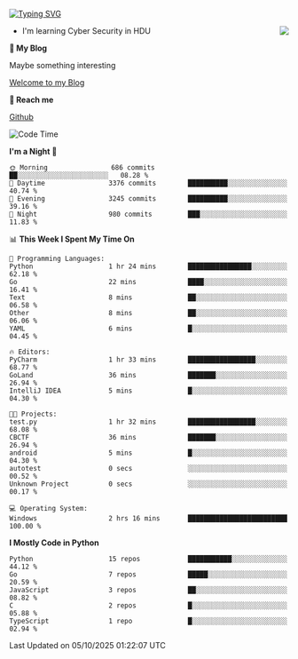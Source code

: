 [![Typing SVG](https://readme-typing-svg.herokuapp.com?font=Fira+Code&pause=1000&random=false&width=450&height=60&lines=Hello+%F0%9F%91%8B%F0%9F%8F%BB;I'm+JBNRZ)](https://git.io/typing-svg)

<a href="#">
  <img align="right" src="https://github-readme-stats.vercel.app/api?username=JBNRZ&show_icons=true&bg_color=15,f2f7fd,E0EAFC" />
</a>

- I'm learning Cyber Security in HDU

 **🌱 My Blog**

Maybe something interesting

[Welcome to my Blog](https://jbnrz.com.cn/)

 **💬 Reach me** 

[Github](https://github.com/JBNRZ)


<!--START_SECTION:waka-->
![Code Time](http://img.shields.io/badge/Code%20Time-1%2C403%20hrs%2049%20mins-blue)

**I'm a Night 🦉** 

```text
🌞 Morning                686 commits         ██░░░░░░░░░░░░░░░░░░░░░░░   08.28 % 
🌆 Daytime                3376 commits        ██████████░░░░░░░░░░░░░░░   40.74 % 
🌃 Evening                3245 commits        ██████████░░░░░░░░░░░░░░░   39.16 % 
🌙 Night                  980 commits         ███░░░░░░░░░░░░░░░░░░░░░░   11.83 % 
```


📊 **This Week I Spent My Time On** 

```text
💬 Programming Languages: 
Python                   1 hr 24 mins        ████████████████░░░░░░░░░   62.18 % 
Go                       22 mins             ████░░░░░░░░░░░░░░░░░░░░░   16.41 % 
Text                     8 mins              ██░░░░░░░░░░░░░░░░░░░░░░░   06.58 % 
Other                    8 mins              ██░░░░░░░░░░░░░░░░░░░░░░░   06.06 % 
YAML                     6 mins              █░░░░░░░░░░░░░░░░░░░░░░░░   04.45 % 

🔥 Editors: 
PyCharm                  1 hr 33 mins        █████████████████░░░░░░░░   68.77 % 
GoLand                   36 mins             ███████░░░░░░░░░░░░░░░░░░   26.94 % 
IntelliJ IDEA            5 mins              █░░░░░░░░░░░░░░░░░░░░░░░░   04.30 % 

🐱‍💻 Projects: 
test.py                  1 hr 32 mins        █████████████████░░░░░░░░   68.08 % 
CBCTF                    36 mins             ███████░░░░░░░░░░░░░░░░░░   26.94 % 
android                  5 mins              █░░░░░░░░░░░░░░░░░░░░░░░░   04.30 % 
autotest                 0 secs              ░░░░░░░░░░░░░░░░░░░░░░░░░   00.52 % 
Unknown Project          0 secs              ░░░░░░░░░░░░░░░░░░░░░░░░░   00.17 % 

💻 Operating System: 
Windows                  2 hrs 16 mins       █████████████████████████   100.00 % 
```

**I Mostly Code in Python** 

```text
Python                   15 repos            ███████████░░░░░░░░░░░░░░   44.12 % 
Go                       7 repos             █████░░░░░░░░░░░░░░░░░░░░   20.59 % 
JavaScript               3 repos             ██░░░░░░░░░░░░░░░░░░░░░░░   08.82 % 
C                        2 repos             █░░░░░░░░░░░░░░░░░░░░░░░░   05.88 % 
TypeScript               1 repo              █░░░░░░░░░░░░░░░░░░░░░░░░   02.94 % 
```




 Last Updated on 05/10/2025 01:22:07 UTC
<!--END_SECTION:waka-->
